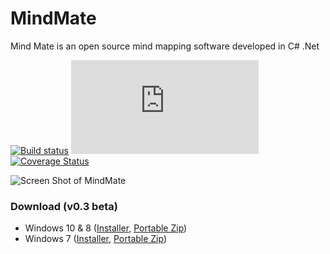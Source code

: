 # MindMate
Mind Mate is an open source mind mapping software developed in C# .Net

[![Build status](https://ci.appveyor.com/api/projects/status/5p3ovmyntiqgd47t/branch/master?svg=true)](https://ci.appveyor.com/project/umaranis/mindmate/branch/master)
[![Build status](http://flauschig.ch/batch.php?type=tests&account=umaranis&slug=mindmate&branch=master)](https://ci.appveyor.com/project/umaranis/mindmate/branch/master)
[![Coverage Status](https://coveralls.io/repos/umaranis/MindMate/badge.svg?branch=master&service=github)](https://coveralls.io/github/umaranis/MindMate?branch=master)

![Screen Shot of MindMate](https://raw.githubusercontent.com/umaranis/MindMate/master/Miscellaneous/Docs/MindMate%20-%20Screen%20Shot.png)

### Download (v0.3 beta)
- Windows 10 & 8 ([Installer](https://github.com/umaranis/MindMate/releases/download/v0.3/Windows-8-10-Installer-MindMate-v0.3.exe), [Portable Zip](https://github.com/umaranis/MindMate/releases/download/v0.3/Windows-8-10-Portable-MindMate-v0.3.zip))
- Windows 7 ([Installer](https://github.com/umaranis/MindMate/releases/download/v0.3/Windows-7-Installer-MindMate-v0.3.exe), [Portable Zip](https://github.com/umaranis/MindMate/releases/download/v0.3/Windows-8-10-Portable-MindMate-v0.3.zip))

